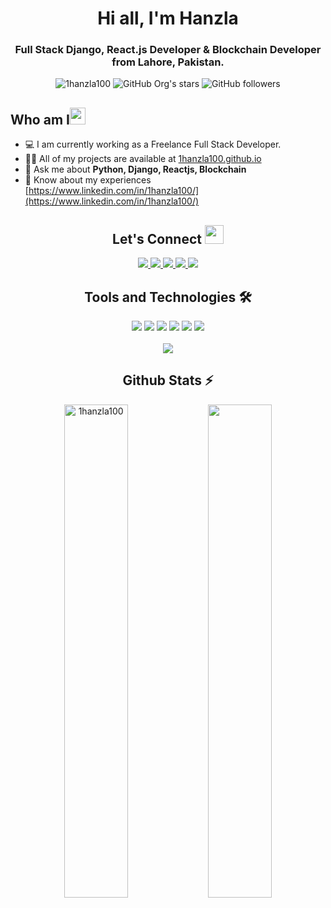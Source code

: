 <h1 align="center">Hi all, I'm Hanzla</h1>

<h3 align="center">Full Stack Django, React.js Developer & Blockchain Developer from Lahore, Pakistan.</h3>

<div align="center">
      <img src="https://komarev.com/ghpvc/?username=1hanzla100&label=Profile%20views&color=0e75b6&style=flat" alt="1hanzla100" />
      <img alt="GitHub Org's stars" src="https://img.shields.io/github/stars/1hanzla100?style=social"> 
      <img alt="GitHub followers" src="https://img.shields.io/github/followers/1hanzla100?style=social">
</div>

<h2 align="left">Who am I<img src="https://media.giphy.com/media/pDh3IDoUswmZrqdRip/giphy.gif" height="27px" width="25px"></h2>

- 💻 I am currently working as a Freelance Full Stack Developer.
- 👨‍💻 All of my projects are available at [1hanzla100.github.io](https://1hanzla100.github.io/)
- 💬 Ask me about **Python, Django, Reactjs, Blockchain**
- 📄 Know about my experiences [https://www.linkedin.com/in/1hanzla100/](https://www.linkedin.com/in/1hanzla100/)

<h2 align="center"> Let's Connect <img src="https://media.giphy.com/media/jOz35yxbuhvVQDKrce/giphy.gif" height="30px" width="30px"></h2>

<div align="center">
      <a href="https://www.linkedin.com/in/1hanzla100/">
        <img src="https://img.shields.io/badge/LinkedIn-0077B5?style=for-the-badge&logo=linkedin&logoColor=white">
      </a>
      <a href="[https://www.instagram.com/1hanzla100/](https://www.upwork.com/workwith/1hanzla100)">
        <img src="https://img.shields.io/badge/UpWork-6FDA44?style=for-the-badge&logo=Upwork&logoColor=white">
      </a>
      <a href="https://github.com/1hanzla100/">
        <img src="https://img.shields.io/badge/GitHub-100000?style=for-the-badge&logo=github&logoColor=white">
      </a>
      <a href="mailto:hanzla.tauqeer123@gmail.com">
        <img src="https://img.shields.io/badge/Gmail-D14836?style=for-the-badge&logo=gmail&logoColor=white">
      </a>
      <a href="https://www.instagram.com/1hanzla100/">
        <img src="https://img.shields.io/badge/Instagram-E4405F?style=for-the-badge&logo=instagram&logoColor=white">
      </a>
</div>

<h2 align="center">Tools and Technologies 🛠</h2>
<div align="center">
  <img src="https://img.shields.io/badge/Django-092E20?style=for-the-badge&logo=django&logoColor=white" />
  <img src="https://img.shields.io/badge/Python-3776AB?style=for-the-badge&logo=python&logoColor=white" />
  <img src="https://img.shields.io/badge/React-20232A?style=for-the-badge&logo=react&logoColor=61DAFB" />
  <img src="https://img.shields.io/badge/TypeScript-007ACC?style=for-the-badge&logo=typescript&logoColor=white" />
  <img src="https://img.shields.io/badge/Amazon_AWS-FF9900?style=for-the-badge&logo=amazonaws&logoColor=white" />
  <img src="https://img.shields.io/badge/Ethereum-3C3C3D?style=for-the-badge&logo=Ethereum&logoColor=white" />
<br>
<br>
  <img align="center" src="https://github-readme-stats.vercel.app/api/top-langs/?username=1hanzla100&theme=dark&layout=compact&langs_count=20&hide_title=true"/>
</div>

<!-- Github Stats Section -->
<h2 align="center">Github Stats ⚡</h2>
<p align=center>
  <div align=center>
      <img align="center" width="45%" src="https://github-readme-streak-stats.herokuapp.com/?user=1hanzla100&theme=react&border=61dafb&hide_border=true" alt="1hanzla100" />
      <img align="center" width="45%" src="https://github-readme-stats.vercel.app/api?username=1hanzla100&show_icons=true&theme=react&border_color=61dafb&hide_border=true" />
  </div>
</p>
